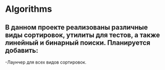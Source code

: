 # Algorithms
В данном проекте реализованы различные виды сортировок, утилиты для тестов, а также линейный и бинарный поиски.
Планируется добавить:
----------------------------------------
-Лаунчер для всех видов сортировок.
